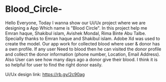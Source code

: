 # Blood_Circle-
Hello Everyone, Today I wanna show our Ui/Ux project where we are designing a App Which name is "Blood Circle". In this project help me Emran haque, Shakibul islam, Avishek Mondal, Rima Binte Abu Talbe. Specially thanks to Emran haque and Shakibul islam.   Adobe Xd was used to create the model. 
Our app work for collected blood where user & donor has a own profile. If any user Need to blood then he can visited the donor profile and collect the donor information (phone number, Location, Email Address). Also User can see how many days ago a donor give their blood. I think it is so helpful for user to find the right donor easily.

Ui/Ux design link: https://rb.gy/2c90ag
